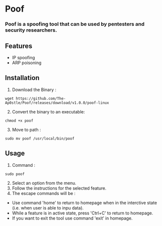# Poof

### Poof is a spoofing tool that can be used by pentesters and security researchers.

## Features
  - IP spoofing
  - ARP poisoning

## Installation
  1. Download the Binary :
  ```
  wget https://github.com/The-Ap0stle/Poof/releases/download/v1.0.0/poof-linux
  ```
  2. Convert the binary to an executable:
  ```
  chmod +x poof
  ```
  3. Move to path :
  ```
  sudo mv poof /usr/local/bin/poof 
  ```

## Usage
  1. Command :
  ```
  sudo poof 
  ```
  2. Select an option from the menu.
  3. Follow the instructions for the selected feature.
  4. The escape commands will be :
  - Use command 'home' to return to homepage when in the interctive state (i.e. when user is able to inpu data).
  - While a feature is in active state, press 'Ctrl+C' to return to homepage.
  - If you want to exit the tool use command 'exit' in homepage.
